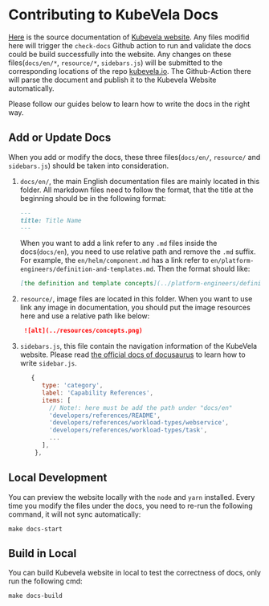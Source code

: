 # Contributing to KubeVela Docs

[Here](https://github.com/oam-dev/kubevela/tree/master/docs) is the source documentation of [Kubevela website](http://kubevela.io/).
Any files modifid here will trigger the `check-docs` Github action to run and validate the docs could be build successfully into the website.
Any changes on these files(`docs/en/*`, `resource/*`, `sidebars.js`) will be submitted to the corresponding locations of the repo 
[kubevela.io](https://github.com/oam-dev/kubevela.io). The Github-Action there will parse the document and publish it to the Kubevela Website automatically.

Please follow our guides below to learn how to write the docs in the right way.

## Add or Update Docs

When you add or modify the docs, these three files(`docs/en/`, `resource/` and `sidebars.js`) should be taken into consideration.

1. `docs/en/`, the main English documentation files are mainly located in this folder. All markdown files need to follow the format,
   that the title at the beginning should be in the following format:
   
    ```markdown
    ---
    title: Title Name
    ---

    ```

   When you want to add a link refer to any `.md` files inside the docs(`docs/en`), you need to use relative path and remove the `.md` suffix.
   For example, the `en/helm/component.md` has a link refer to `en/platform-engineers/definition-and-templates.md`. Then the format should like:
   
    ```markdown
    [the definition and template concepts](../platform-engineers/definition-and-templates)
    ```
   
2. `resource/`, image files are located in this folder. When you want to use link any image in documentation, 
   you should put the image resources here and use a relative path like below:
  
   ```markdown
    ![alt](../resources/concepts.png)
    ```

3. `sidebars.js`, this file contain the navigation information of the KubeVela website.
    Please read [the official docs of docusaurus](https://docusaurus.io/docs/sidebar) to learn how to write `sidebar.js`.
    
    ```js
       {
          type: 'category',
          label: 'Capability References',
          items: [
            // Note!: here must be add the path under "docs/en" 
            'developers/references/README',
            'developers/references/workload-types/webservice',
            'developers/references/workload-types/task',
            ...
          ],
        },
    ```

[comment]: <> (TODO: ADD how to translate into Chinese or other language here.)
   
## Local Development

You can preview the website locally with the `node` and `yarn` installed.
Every time you modify the files under the docs, you need to re-run the following command, it will not sync automatically:

```shell
make docs-start
```

## Build in Local

You can build Kubevela website in local to test the correctness of docs, only run the following cmd:

```shell
make docs-build
```